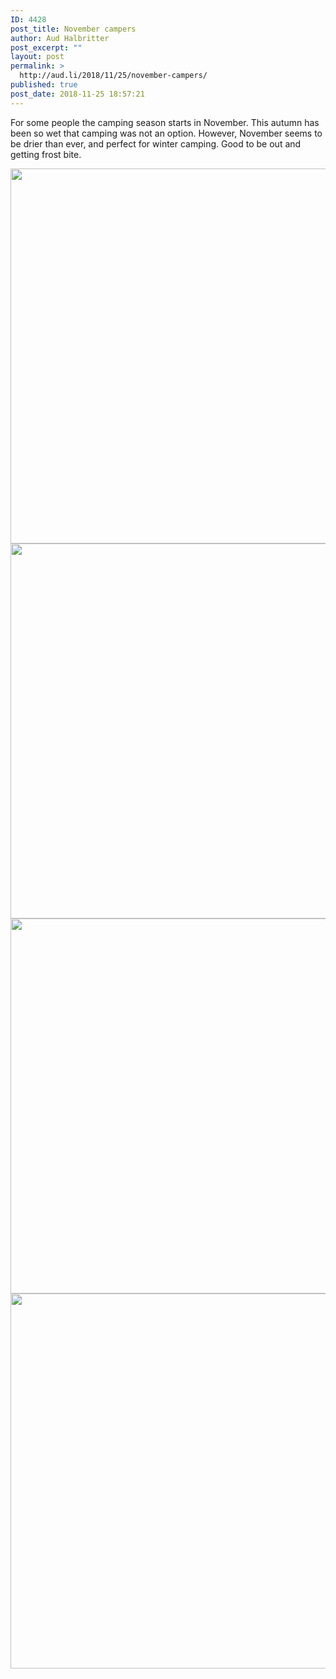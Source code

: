 ```yaml
---
ID: 4428
post_title: November campers
author: Aud Halbritter
post_excerpt: ""
layout: post
permalink: >
  http://aud.li/2018/11/25/november-campers/
published: true
post_date: 2018-11-25 18:57:21
---
```

For some people the camping season starts in November. This autumn has been so wet that camping was not an option. However, November seems to be drier than ever, and perfect for winter camping. Good to be out and getting frost bite.

<a href="http://aud.li/wp-content/uploads/2018/11/MG_1072.jpg"><img class="alignnone size-large wp-image-4429" src="http://aud.li/wp-content/uploads/2018/11/MG_1072-1024x683.jpg" alt="" width="900" height="600" /></a> <a href="http://aud.li/wp-content/uploads/2018/11/MG_1074.jpg"><img class="alignnone size-large wp-image-4430" src="http://aud.li/wp-content/uploads/2018/11/MG_1074-1024x683.jpg" alt="" width="900" height="600" /></a> <a href="http://aud.li/wp-content/uploads/2018/11/MG_1076.jpg"><img class="alignnone size-large wp-image-4431" src="http://aud.li/wp-content/uploads/2018/11/MG_1076-1024x683.jpg" alt="" width="900" height="600" /></a> <a href="http://aud.li/wp-content/uploads/2018/11/MG_1064.jpg"><img class="alignnone size-large wp-image-4432" src="http://aud.li/wp-content/uploads/2018/11/MG_1064-1024x683.jpg" alt="" width="900" height="600" /></a>